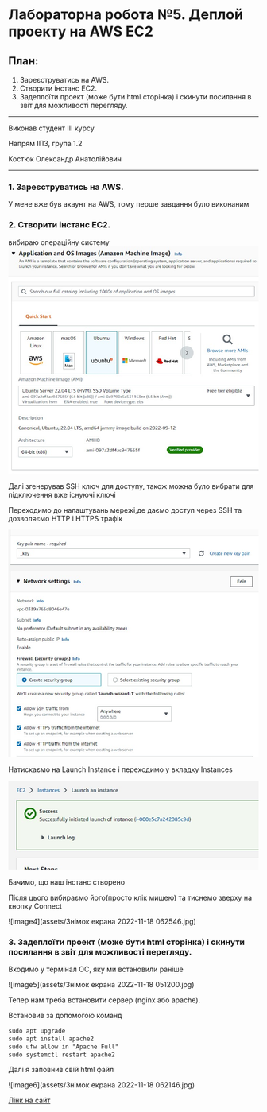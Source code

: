 # Лабораторна робота №5. Деплой проекту на AWS EC2

## План:
 1. Зареєструватись на AWS.
 2. Створити інстанс EC2.
 3. Задеплоїти проект (може бути html сторінка) і скинути посилання в звіт для можливості перегляду.

---
Виконав студент ІІІ курсу

Напрям ІПЗ, група 1.2

Костюк Олександр Анатолійович

---

### 1. Зареєструватись на AWS.

У мене вже був акаунт на AWS, тому перше завдання було виконаним

### 2. Створити інстанс EC2.

вибираю операційну систему
![image1](assets/1.jpg)

Далі згенерував SSH ключ для доступу, також можна було вибрати для підключення вже існуючі ключі

Переходимо до налаштувань мережі,де даємо доступ через SSH та дозволяємо HTTP і HTTPS трафік

![image2](assets/2.jpg)

Натискаємо на Launch Instance і переходимо у вкладку Instances

![image3](assets/3.jpg)

Бачимо, що наш інстанс створено

Після цього вибираємо його(просто клік мишею) та тиснемо зверху на кнопку Connect

![image4](assets/Знімок екрана 2022-11-18 062546.jpg)

### 3. Задеплоїти проект (може бути html сторінка) і скинути посилання в звіт для можливості перегляду.

Входимо у термінал ОС, яку ми встановили раніше

![image5](assets/Знімок екрана 2022-11-18 051200.jpg)

Тепер нам треба встановити сервер (nginx або apache).

Встановив за допомогою команд

```
sudo apt upgrade
sudo apt install apache2
sudo ufw allow in "Apache Full"
sudo systemctl restart apache2
```


Далі я заповнив свій html файл

![image6](assets/Знімок екрана 2022-11-18 062146.jpg)



[Лінк на сайт](https://3.21.40.66/)